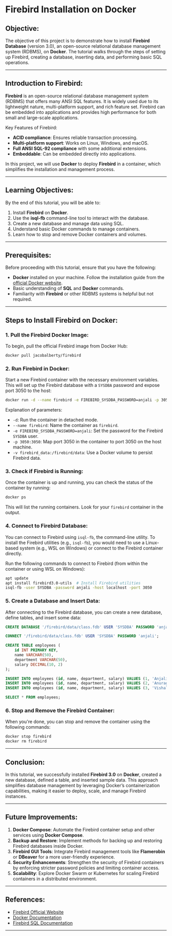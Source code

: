 
# Firebird Installation on Docker

## Objective:
The objective of this project is to demonstrate how to install **Firebird Database** (version 3.0), an open-source relational database management system (RDBMS), on **Docker**. The tutorial walks through the steps of setting up Firebird, creating a database, inserting data, and performing basic SQL operations.

---

## Introduction to Firebird:

**Firebird** is an open-source relational database management system (RDBMS) that offers many ANSI SQL features. It is widely used due to its lightweight nature, multi-platform support, and rich feature set. Firebird can be embedded into applications and provides high performance for both small and large-scale applications.

Key Features of Firebird:
- **ACID compliance**: Ensures reliable transaction processing.
- **Multi-platform support**: Works on Linux, Windows, and macOS.
- **Full ANSI SQL-92 compliance** with some additional extensions.
- **Embeddable**: Can be embedded directly into applications.

In this project, we will use **Docker** to deploy **Firebird** in a container, which simplifies the installation and management process.

---

## Learning Objectives:
By the end of this tutorial, you will be able to:
1. Install **Firebird** on **Docker**.
2. Use the **isql-fb** command-line tool to interact with the database.
3. Create a new database and manage data using SQL.
4. Understand basic Docker commands to manage containers.
5. Learn how to stop and remove Docker containers and volumes.

---

## Prerequisites:
Before proceeding with this tutorial, ensure that you have the following:
- **Docker** installed on your machine. Follow the installation guide from the [official Docker website](https://docs.docker.com/get-docker/).
- Basic understanding of **SQL** and **Docker** commands.
- Familiarity with **Firebird** or other RDBMS systems is helpful but not required.

---

## Steps to Install Firebird on Docker:

### 1. **Pull the Firebird Docker Image:**
   To begin, pull the official Firebird image from Docker Hub:
   ```bash
   docker pull jacobalberty/firebird
   ```

### 2. **Run Firebird in Docker:**
   Start a new Firebird container with the necessary environment variables. This will set up the Firebird database with a `SYSDBA` password and expose port 3050 to the host:
   ```bash
   docker run -d --name firebird -e FIREBIRD_SYSDBA_PASSWORD=anjali -p 3050:3050 -v firebird_data:/firebird/data jacobalberty/firebird
   ```

   Explanation of parameters:
   - `-d`: Run the container in detached mode.
   - `--name firebird`: Name the container as `firebird`.
   - `-e FIREBIRD_SYSDBA_PASSWORD=anjali`: Set the password for the Firebird `SYSDBA` user.
   - `-p 3050:3050`: Map port 3050 in the container to port 3050 on the host machine.
   - `-v firebird_data:/firebird/data`: Use a Docker volume to persist Firebird data.

### 3. **Check if Firebird is Running:**
   Once the container is up and running, you can check the status of the container by running:
   ```bash
   docker ps
   ```

   This will list the running containers. Look for your `firebird` container in the output.

### 4. **Connect to Firebird Database:**
   You can connect to Firebird using `isql-fb`, the command-line utility. To install the Firebird utilities (e.g., `isql-fb`), you would need to use a Linux-based system (e.g., WSL on Windows) or connect to the Firebird container directly.

   Run the following commands to connect to Firebird (from within the container or using WSL on Windows):
   ```bash
   apt update
   apt install firebird3.0-utils  # Install Firebird utilities
   isql-fb -user SYSDBA -password anjali -host localhost -port 3050
   ```

### 5. **Create a Database and Insert Data:**
   After connecting to the Firebird database, you can create a new database, define tables, and insert some data:
   ```sql
   CREATE DATABASE '/firebird/data/class.fdb' USER 'SYSDBA' PASSWORD 'anjali';

   CONNECT '/firebird/data/class.fdb' USER 'SYSDBA' PASSWORD 'anjali';

   CREATE TABLE employees (
       id INT PRIMARY KEY,
       name VARCHAR(50),
       department VARCHAR(50),
       salary DECIMAL(10, 2)
   );

   INSERT INTO employees (id, name, department, salary) VALUES (1, 'Anjali', 'Marketing', 100000.00);
   INSERT INTO employees (id, name, department, salary) VALUES (2, 'Anurag', 'IT', 60000.00);
   INSERT INTO employees (id, name, department, salary) VALUES (3, 'Vishal', 'Finance', 70000.00);

   SELECT * FROM employees;
   ```

### 6. **Stop and Remove the Firebird Container:**
   When you're done, you can stop and remove the container using the following commands:
   ```bash
   docker stop firebird
   docker rm firebird
   ```

---

## Conclusion:
In this tutorial, we successfully installed **Firebird 3.0** on **Docker**, created a new database, defined a table, and inserted sample data. This approach simplifies database management by leveraging Docker’s containerization capabilities, making it easier to deploy, scale, and manage Firebird instances.

---

## Future Improvements:
1. **Docker Compose**: Automate the Firebird container setup and other services using **Docker Compose**.
2. **Backup and Restore**: Implement methods for backing up and restoring Firebird databases inside Docker.
3. **Firebird GUI Tools**: Integrate Firebird management tools like **Flamerobin** or **DBeaver** for a more user-friendly experience.
4. **Security Enhancements**: Strengthen the security of Firebird containers by enforcing stricter password policies and limiting container access.
5. **Scalability**: Explore Docker Swarm or Kubernetes for scaling Firebird containers in a distributed environment.

---

## References:
- [Firebird Official Website](https://firebirdsql.org/)
- [Docker Documentation](https://docs.docker.com/)
- [Firebird SQL Documentation](https://firebirdsql.org/en/reference-manuals/)

---
